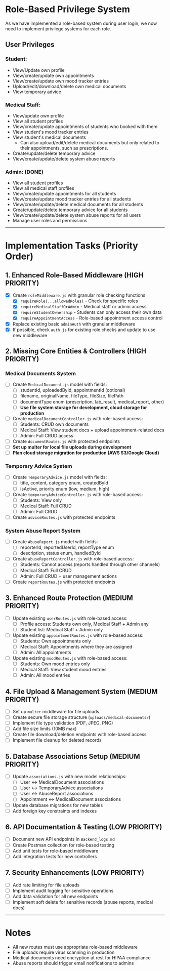 # Role-Based Privilege System
As we have implemented a role-based system during user login, we now need to implement privilege systems for each role.

## User Privileges

### Student:
- View/Update own profile
- View/create/update own appointments
- View/create/update own mood tracker entries
- Upload/edit/download/delete own medical documents
- View temporary advice

### Medical Staff:
- View/update own profile
- View all student profiles
- View/create/update appointments of students who booked with them
- View student's mood tracker entries
- View student's medical documents
  - Can also upload/edit/delete medical documents but only related to their appointments, such as prescriptions.
- Create/update/delete temporary advice
- View/create/update/delete system abuse reports

### Admin: (DONE)
- View all student profiles
- View all medical staff profiles
- View/create/update appointments for all students
- View/create/update mood tracker entries for all students
- View/create/update/delete medical documents for all students
- Create/update/delete temporary advice for all students
- View/create/update/delete system abuse reports for all users
- Manage user roles and permissions

---

# Implementation Tasks (Priority Order)

## 1. Enhanced Role-Based Middleware (HIGH PRIORITY)
- [X] Create `roleMiddleware.js` with granular role checking functions
  - [X] `requireRole(...allowedRoles)` - Check for specific roles
  - [X] `requireMedicalStaffOrAdmin` - Medical staff or admin access
  - [X] `requireStudentOwnership` - Students can only access their own data
  - [X] `requireAppointmentAccess` - Role-based appointment access control
- [X] Replace existing basic `adminAuth` with granular middleware
- [X] If possible, check `auth.js` for existing role checks and update to use new middleware

## 2. Missing Core Entities & Controllers (HIGH PRIORITY)

### Medical Documents System
- [ ] Create `MedicalDocument.js` model with fields:
  - [ ] studentId, uploadedById, appointmentId (optional)
  - [ ] filename, originalName, fileType, fileSize, filePath
  - [ ] documentType enum (prescription, lab_result, medical_report, other)
  - [ ] **Use file system storage for development, cloud storage for production**
- [ ] Create `medicalDocumentController.js` with role-based access:
  - [ ] Students: CRUD own documents
  - [ ] Medical Staff: View student docs + upload appointment-related docs
  - [ ] Admin: Full CRUD access
- [ ] Create `documentRoutes.js` with protected endpoints
- [ ] **Set up multer for local file uploads during development**
- [ ] **Plan cloud storage migration for production (AWS S3/Google Cloud)**

### Temporary Advice System
- [ ] Create `TemporaryAdvice.js` model with fields:
  - [ ] title, content, category enum, createdById
  - [ ] isActive, priority enum (low, medium, high)
- [ ] Create `temporaryAdviceController.js` with role-based access:
  - [ ] Students: View only
  - [ ] Medical Staff: Full CRUD
  - [ ] Admin: Full CRUD
- [ ] Create `adviceRoutes.js` with protected endpoints

### System Abuse Report System
- [ ] Create `AbuseReport.js` model with fields:
  - [ ] reporterId, reportedUserId, reportType enum
  - [ ] description, status enum, handledById
- [ ] Create `abuseReportController.js` with role-based access:
  - [ ] Students: Cannot access (reports handled through other channels)
  - [ ] Medical Staff: Full CRUD
  - [ ] Admin: Full CRUD + user management actions
- [ ] Create `reportRoutes.js` with protected endpoints

## 3. Enhanced Route Protection (MEDIUM PRIORITY)
- [ ] Update existing `userRoutes.js` with role-based access:
  - [ ] Profile access: Students own only, Medical Staff + Admin any
  - [ ] Student list: Medical Staff + Admin only
- [ ] Update existing `appointmentRoutes.js` with role-based access:
  - [ ] Students: Own appointments only
  - [ ] Medical Staff: Appointments where they are assigned
  - [ ] Admin: All appointments
- [ ] Update existing `moodRoutes.js` with role-based access:
  - [ ] Students: Own mood entries only
  - [ ] Medical Staff: View student mood entries
  - [ ] Admin: All mood entries

## 4. File Upload & Management System (MEDIUM PRIORITY)
- [ ] Set up `multer` middleware for file uploads
- [ ] Create secure file storage structure (`uploads/medical-documents/`)
- [ ] Implement file type validation (PDF, JPEG, PNG)
- [ ] Add file size limits (10MB max)
- [ ] Create file download/deletion endpoints with role-based access
- [ ] Implement file cleanup for deleted records

## 5. Database Associations Setup (MEDIUM PRIORITY)
- [ ] Update `associations.js` with new model relationships:
  - [ ] User ↔ MedicalDocument associations
  - [ ] User ↔ TemporaryAdvice associations  
  - [ ] User ↔ AbuseReport associations
  - [ ] Appointment ↔ MedicalDocument associations
- [ ] Update database migrations for new tables
- [ ] Add foreign key constraints and indexes

## 6. API Documentation & Testing (LOW PRIORITY)
- [ ] Document new API endpoints in `Backend_logs.md`
- [ ] Create Postman collection for role-based testing
- [ ] Add unit tests for role-based middleware
- [ ] Add integration tests for new controllers

## 7. Security Enhancements (LOW PRIORITY)
- [ ] Add rate limiting for file uploads
- [ ] Implement audit logging for sensitive operations
- [ ] Add data validation for all new endpoints
- [ ] Implement soft delete for sensitive records (abuse reports, medical docs)

---

# Notes
- All new routes must use appropriate role-based middleware
- File uploads require virus scanning in production
- Medical documents need encryption at rest for HIPAA compliance
- Abuse reports should trigger email notifications to admins